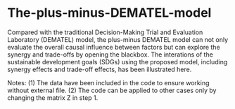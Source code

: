 # The-plus-minus-DEMATEL-model
Compared with the traditional Decision-Making Trial and Evaluation Laboratory (DEMATEL) model, the plus-minus DEMATEL model can not only evaluate the overall causal influence between factors but can explore the synergy and trade-offs by opening the blackbox. The interations of the sustainable development goals (SDGs) using the proposed model, including synergy effects and trade-off effects, has been illustrated here.

Notes:
(1) The data have been included in the code to ensure working without external file. 
(2) The code can be applied to other cases only by changing the matrix Z in step 1.


